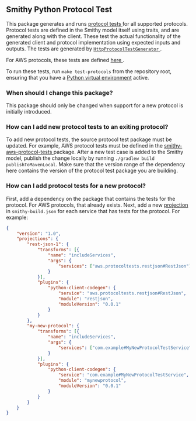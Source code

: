 ## Smithy Python Protocol Test

This package generates and runs [protocol tests
](https://smithy.io/2.0/additional-specs/http-protocol-compliance-tests.html)
for all supported protocols. Protocol tests are defined in the Smithy model itself
using traits, and are generated along with the client. These test the actual
functionality of the generated client and protocol implementation using expected
inputs and outputs. The tests are generated by [`HttpProtocolTestGenerator`
](https://github.com/awslabs/smithy-python/blob/develop/codegen/smithy-python-codegen/src/main/java/software/amazon/smithy/python/codegen/HttpProtocolTestGenerator.java).

For AWS protocols, these tests are defined [here
](https://github.com/awslabs/smithy/tree/main/smithy-aws-protocol-tests).

To run these tests, run `make test-protocols` from the repository root, ensuring that
you have a [Python virtual environment](https://docs.python.org/3/library/venv.html)
active.

### When should I change this package?

This package should only be changed when support for a new protocol is initially
introduced.

### How can I add new protocol tests to an exiting protocol?

To add new protocol tests, the source protocol test package must be updated. For
example, AWS protocol tests must be defined in the [smithy-aws-protocol-tests
](https://github.com/awslabs/smithy/tree/main/smithy-aws-protocol-tests) package.
After a new test case is added to the Smithy model, publish the change locally by
running `./gradlew build publishToMavenLocal`. Make sure that the version range of the
dependency here contains the version of the protocol test package you are building.

### How can I add protocol tests for a new protocol?

First, add a dependency on the package that contains the tests for the protocol. For
AWS protocols, that already exists. Next, add a new [projection
](https://smithy.io/2.0/guides/building-models/build-config.html#projections)
in `smithy-build.json` for each service that has tests for the protocol. For example:

```json
{
    "version": "1.0",
    "projections": {
        "rest-json-1": {
            "transforms": [{
                "name": "includeServices",
                "args": {
                    "services": ["aws.protocoltests.restjson#RestJson"]
                }
            }],
            "plugins": {
                "python-client-codegen": {
                    "service": "aws.protocoltests.restjson#RestJson",
                    "module": "restjson",
                    "moduleVersion": "0.0.1"
                }
            }
        },
        "my-new-protocol": {
            "transforms": [{
                "name": "includeServices",
                "args": {
                    "services": ["com.example#MyNewProtocolTestService"]
                }
            }],
            "plugins": {
                "python-client-codegen": {
                    "service": "com.example#MyNewProtocolTestService",
                    "module": "mynewprotocol",
                    "moduleVersion": "0.0.1"
                }
            }
        }
    }
}
```
